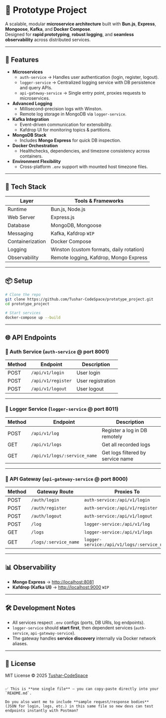 # 🧱 Prototype Project

A scalable, modular **microservice architecture** built with **Bun.js**, **Express**, **Mongoose**, **Kafka**, and **Docker Compose**.  
Designed for **rapid prototyping**, **robust logging**, and **seamless observability** across distributed services.

---

## 🚀 Features

- **Microservices**
  - `auth-service` → Handles user authentication (login, register, logout).
  - `logger-service` → Centralized logging service with DB persistence and query APIs.
  - `api-gateway-service` → Single entry point, proxies requests to microservices.
- **Advanced Logging**
  - Millisecond-precision logs with Winston.
  - Remote log storage in MongoDB via `logger-service`.
- **Kafka Integration**
  - Event-driven communication for extensibility.
  - Kafdrop UI for monitoring topics & partitions.
- **MongoDB Stack**
  - Includes **Mongo Express** for quick DB inspection.
- **Docker Orchestration**
  - Healthchecks, dependencies, and timezone consistency across containers.
- **Environment Flexibility**
  - Cross-platform `.env` support with mounted host timezone files.

---

## 🧰 Tech Stack

| Layer            | Tools & Frameworks                          |
|------------------|---------------------------------------------|
| Runtime          | Bun.js, Node.js                             |
| Web Server       | Express.js                                  |
| Database         | MongoDB, Mongoose                           |
| Messaging        | Kafka, Kafdrop       `WIP`                  |
| Containerization | Docker Compose                              |
| Logging          | Winston (custom formats, daily rotation)    |
| Observability    | Remote logging, Kafdrop, Mongo Express      |

---

## 📦 Setup

```bash
# Clone the repo
git clone https://github.com/Tushar-CodeSpace/prototype_project.git
cd prototype_project

# Start services
docker-compose up --build
````

---

## 🌐 API Endpoints

### 🔑 Auth Service (`auth-service` @ port **8001**)

| Method | Endpoint          | Description       |
| ------ | ----------------- | ----------------- |
| POST   | `/api/v1/login`   | User login        |
| POST   | `/api/v1/register`| User registration |
| POST   | `/api/v1/logout`  | User logout       |

---

### 📝 Logger Service (`logger-service` @ port **8011**)

| Method | Endpoint                    | Description                       |
| ------ | --------------------------- | --------------------------------- |
| POST   | `/api/v1/log`               | Register a log in DB remotely     |
| GET    | `/api/v1/logs`              | Get all recorded logs             |
| GET    | `/api/v1/logs/:service_name`| Get logs filtered by service name |

---

### 🌉 API Gateway (`api-gateway-service` @ port **8000**)

| Method | Gateway Route         | Proxies To                                  |
| ------ | --------------------- | ------------------------------------------- |
| POST   | `/auth/login`         | `auth-service:/api/v1/login`                |
| POST   | `/auth/register`      | `auth-service:/api/v1/register`             |
| POST   | `/auth/logout`        | `auth-service:/api/v1/logout`               |
| POST   | `/log`                | `logger-service:/api/v1/log`                |
| GET    | `/logs`               | `logger-service:/api/v1/logs`               |
| GET    | `/logs/:service_name` | `logger-service:/api/v1/logs/:service_name` |

---

## 📊 Observability

* **Mongo Express** → [http://localhost:8081](http://localhost:8081)
* **Kafdrop (Kafka UI)** → [http://localhost:9000](http://localhost:9000) `WIP`

---

## 🛠 Development Notes

* All services respect `.env` configs (ports, DB URIs, log endpoints).
* `logger-service` should **start first**, then dependent services (`auth-service`, `api-gateway-service`).
* The gateway handles **service discovery** internally via Docker network aliases.

---

## 📜 License

MIT License © 2025 [Tushar-CodeSpace](https://github.com/Tushar-CodeSpace)

```

✅ This is **one single file** — you can copy-paste directly into your `README.md`.  

Do you also want me to include **sample request/response bodies** (JSON for login, logs, etc.) in this same file so new devs can test endpoints instantly with Postman?
```
